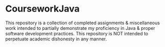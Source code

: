 # CourseworkJava
This repository is a collection of completed assignments &amp; miscellaneous work intended to partially demonstrate my proficiency in Java &amp; proper software development practices. This repository is NOT intended to perpetuate academic dishonesty in any manner.
